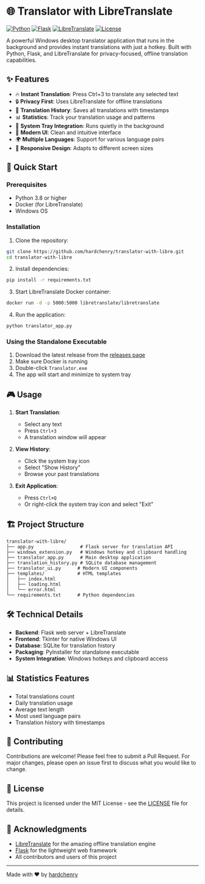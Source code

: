 # 🌐 Translator with LibreTranslate

[![Python](https://img.shields.io/badge/Python-3.8+-blue.svg)](https://www.python.org/downloads/)
[![Flask](https://img.shields.io/badge/Flask-2.0.2-green.svg)](https://flask.palletsprojects.com/)
[![LibreTranslate](https://img.shields.io/badge/LibreTranslate-Docker-blue.svg)](https://github.com/LibreTranslate/LibreTranslate)
[![License](https://img.shields.io/badge/License-MIT-yellow.svg)](LICENSE)

A powerful Windows desktop translator application that runs in the background and provides instant translations with just a hotkey. Built with Python, Flask, and LibreTranslate for privacy-focused, offline translation capabilities.

## ✨ Features

- 🔥 **Instant Translation**: Press Ctrl+3 to translate any selected text
- 🔒 **Privacy First**: Uses LibreTranslate for offline translations
- 💾 **Translation History**: Saves all translations with timestamps
- 📊 **Statistics**: Track your translation usage and patterns
- 🎯 **System Tray Integration**: Runs quietly in the background
- 🎨 **Modern UI**: Clean and intuitive interface
- 🌍 **Multiple Languages**: Support for various language pairs
- 📱 **Responsive Design**: Adapts to different screen sizes

## 🚀 Quick Start

### Prerequisites

- Python 3.8 or higher
- Docker (for LibreTranslate)
- Windows OS

### Installation

1. Clone the repository:
```bash
git clone https://github.com/hardchenry/translator-with-libre.git
cd translator-with-libre
```

2. Install dependencies:
```bash
pip install -r requirements.txt
```

3. Start LibreTranslate Docker container:
```bash
docker run -d -p 5000:5000 libretranslate/libretranslate
```

4. Run the application:
```bash
python translator_app.py
```

### Using the Standalone Executable

1. Download the latest release from the [releases page](https://github.com/hardchenry/translator-with-libre/releases)
2. Make sure Docker is running
3. Double-click `Translator.exe`
4. The app will start and minimize to system tray

## 🎮 Usage

1. **Start Translation**:
   - Select any text
   - Press `Ctrl+3`
   - A translation window will appear

2. **View History**:
   - Click the system tray icon
   - Select "Show History"
   - Browse your past translations

3. **Exit Application**:
   - Press `Ctrl+Q`
   - Or right-click the system tray icon and select "Exit"

## 🏗️ Project Structure

```
translator-with-libre/
├── app.py                 # Flask server for translation API
├── windows_extension.py   # Windows hotkey and clipboard handling
├── translator_app.py      # Main desktop application
├── translation_history.py # SQLite database management
├── translator_ui.py      # Modern UI components
├── templates/            # HTML templates
│   ├── index.html
│   ├── loading.html
│   └── error.html
└── requirements.txt      # Python dependencies
```

## 🛠️ Technical Details

- **Backend**: Flask web server + LibreTranslate
- **Frontend**: Tkinter for native Windows UI
- **Database**: SQLite for translation history
- **Packaging**: PyInstaller for standalone executable
- **System Integration**: Windows hotkeys and clipboard access

## 📊 Statistics Features

- Total translations count
- Daily translation usage
- Average text length
- Most used language pairs
- Translation history with timestamps

## 🤝 Contributing

Contributions are welcome! Please feel free to submit a Pull Request. For major changes, please open an issue first to discuss what you would like to change.

## 📝 License

This project is licensed under the MIT License - see the [LICENSE](LICENSE) file for details.

## 🙏 Acknowledgments

- [LibreTranslate](https://github.com/LibreTranslate/LibreTranslate) for the amazing offline translation engine
- [Flask](https://flask.palletsprojects.com/) for the lightweight web framework
- All contributors and users of this project

---
Made with ❤️ by [hardchenry](https://github.com/hardchenry)
